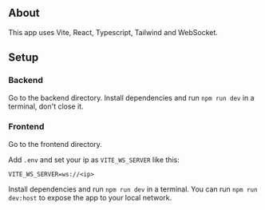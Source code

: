 ## About

This app uses Vite, React, Typescript, Tailwind and WebSocket.

## Setup

### Backend

Go to the backend directory.
Install dependencies and run `npm run dev` in a terminal, don't close it.

### Frontend

Go to the frontend directory.

Add `.env` and set your ip as `VITE_WS_SERVER` like this:

```
VITE_WS_SERVER=ws://<ip>
```

Install dependencies and run `npm run dev` in a terminal. You can run `npm run dev:host` to expose the app to your local network.
